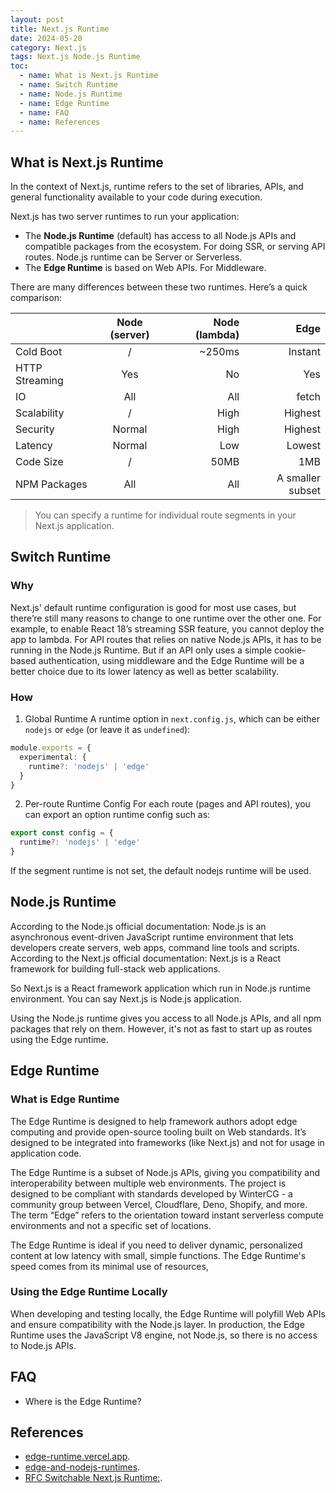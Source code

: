```yaml
---
layout: post
title: Next.js Runtime
date: 2024-05-20
category: Next.js
tags: Next.js Node.js Runtime
toc: 
  - name: What is Next.js Runtime
  - name: Switch Runtime
  - name: Node.js Runtime
  - name: Edge Runtime
  - name: FAQ
  - name: References
---
```


## What is Next.js Runtime

In the context of Next.js, runtime refers to the set of libraries, APIs, and general functionality available to your code during execution. 

Next.js has two server runtimes to run your application: 
- The **Node.js Runtime** (default) has access to all Node.js APIs and compatible packages from the ecosystem. For doing SSR, or serving API routes. Node.js runtime can be Server or Serverless.
- The **Edge Runtime** is based on Web APIs. For Middleware.

There are many differences between these two runtimes. Here’s a quick comparison:

|  	             | Node (server) | Node (lambda)	| Edge             |
| :------------- | :-----------: | -------------: | ---------------: |
| Cold Boot	     | /             | ~250ms	        | Instant          |
| HTTP Streaming | Yes           | No             | Yes              |
| IO	           | All           | All            | fetch            |     
| Scalability	   | /             | High           | Highest          | 
| Security	     | Normal	       | High           | Highest          |
| Latency	       | Normal	       | Low	          | Lowest           |
| Code Size	     | /             | 50MB           | 1MB              |
| NPM Packages	 | All           | All	          | A smaller subset |

> You can specify a runtime for individual route segments in your Next.js application.

## Switch Runtime

### Why

Next.js' default runtime configuration is good for most use cases, but there’re still many reasons to change to one runtime over the other one. 
For example, to enable React 18’s streaming SSR feature, you cannot deploy the app to lambda. For API routes that relies on native Node.js APIs, it has to be running in the Node.js Runtime. But if an API only uses a simple cookie-based authentication, using middleware and the Edge Runtime will be a better choice due to its lower latency as well as better scalability.

### How

1. Global Runtime
A runtime option in `next.config.js`, which can be either `nodejs` or `edge` (or leave it as `undefined`):
```ts
module.exports = {
  experimental: {
    runtime?: 'nodejs' | 'edge'
  }
}
```

2. Per-route Runtime Config
For each route (pages and API routes), you can export an option runtime config such as:
```ts
export const config = {
  runtime?: 'nodejs' | 'edge'
}
```
If the segment runtime is not set, the default nodejs runtime will be used. 


## Node.js Runtime

According to the Node.js official documentation: Node.js is an asynchronous event-driven JavaScript runtime environment that lets developers create servers, web apps, command line tools and scripts.
According to the Next.js official documentation: Next.js is a React framework for building full-stack web applications. 

So Next.js is a React framework application which run in Node.js runtime environment. You can say Next.js is Node.js application.

Using the Node.js runtime gives you access to all Node.js APIs, and all npm packages that rely on them. However, it's not as fast to start up as routes using the Edge runtime.


## Edge Runtime

### What is Edge Runtime 
The Edge Runtime is designed to help framework authors adopt edge computing and provide open-source tooling built on Web standards. It’s designed to be integrated into frameworks (like Next.js) and not for usage in application code.

The Edge Runtime is a subset of Node.js APIs, giving you compatibility and interoperability between multiple web environments. The project is designed to be compliant with standards developed by WinterCG - a community group between Vercel, Cloudflare, Deno, Shopify, and more. The term “Edge” refers to the orientation toward instant serverless compute environments and not a specific set of locations.

The Edge Runtime is ideal if you need to deliver dynamic, personalized content at low latency with small, simple functions. The Edge Runtime's speed comes from its minimal use of resources,

### Using the Edge Runtime Locally
When developing and testing locally, the Edge Runtime will polyfill Web APIs and ensure compatibility with the Node.js layer.
In production, the Edge Runtime uses the JavaScript V8 engine, not Node.js, so there is no access to Node.js APIs.


## FAQ

- Where is the Edge Runtime?

## References

- [edge-runtime.vercel.app](https://edge-runtime.vercel.app/).
- [edge-and-nodejs-runtimes](https://nextjs.org/docs/app/building-your-application/rendering/edge-and-nodejs-runtimes).
- [RFC Switchable Next.js Runtime:](https://github.com/vercel/next.js/discussions/34179).